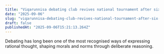 ```yaml
---
title: "Viqarunnisa debating club revives national tournament after six years"
date: "2025-09-06"
slug: "viqarunnisa-debating-club-revives-national-tournament-after-six-years"
draft: false
publishedAt: "2025-09-06T15:21:13.264Z"
---
```


Debating has long been one of the most recognised ways of expressing rational thought, shaping morals and norms through deliberate reasoning.